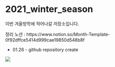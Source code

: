 # 2021_winter_season
<p>이번 겨울방학에 적어나갈 저장소입니다.</p>
<p>정리 노션 : https://www.notion.so/Month-Template-0f92dffce5414d999cae19850d548b8f</p>
<ul>
<li>01.26 - github repository create</li>
</ul>
<img src="https://t1.daumcdn.net/cfile/tistory/262F83445314A17E21"></img>

